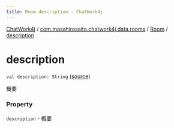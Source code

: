 ```yaml
---
title: Room.description - ChatWork4j
---
```


[ChatWork4j](../../index.md) / [com.masahirosaito.chatwork4j.data.rooms](../index.md) / [Room](index.md) / [description](.)

# description

`val description: String` [(source)](https://github.com/MasahiroSaito/ChatWork4j/tree/master/src/main/kotlin/com/masahirosaito/chatwork4j/data/rooms/Room.kt#L35)

概要

### Property

`description` - 概要